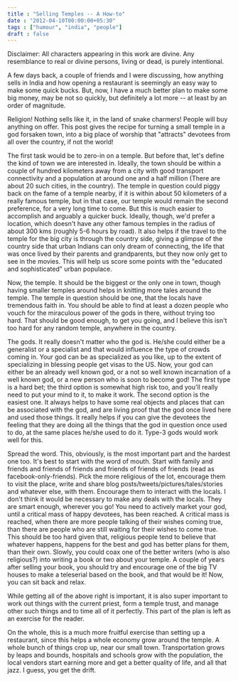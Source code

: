 ```yaml
---
title : "Selling Temples -- A How-to"
date : "2012-04-10T00:00:00+05:30"
tags : ["humour", "india", "people"]
draft : false
---
```


Disclaimer: All characters appearing in this work are divine.  Any
resemblance to real or divine persons, living or dead, is purely
intentional.

A few days back, a couple of friends and I were discussing, how
anything sells in India and how opening a restaurant is seemingly
an easy way to make some quick bucks.  But, now, I have a much
better plan to make some big money, may be not so quickly, but
definitely a lot more -- at least by an order of magnitude.

Religion!  Nothing sells like it, in the land of snake charmers!
People will buy anything on offer.  This post gives the recipe for
turning a small temple in a <span class="underline">god forsaken</span> town, into a big place
of worship that "attracts" devotees from all over the country, if
not the world!

The first task would be to zero-in on a temple.  But before that,
let's define the kind of town we are interested in.  Ideally, the
town should be within a couple of hundred kilometers away from a
city with good transport connectivity and a population at around
one and a half million (There are about 20 such cities, in the
country).  The temple in question could piggy back on the fame of
a temple nearby, if it is within about 50 kilometers of a really
famous temple, but in that case, our temple would remain the
second preference, for a very long time to come.  But this is much
easier to accomplish and arguably a quicker buck.  Ideally,
though, we'd prefer a location, which doesn't have any other
famous temples in the radius of about 300 kms (roughly 5-6 hours
by road).  It also helps if the travel to the temple for the big
city is through the country side, giving a glimpse of the country
side that urban Indians can only dream of connecting, the life
that was once lived by their parents and grandparents, but they
now only get to see in the movies.  This will help us score some
points with the "educated and sophisticated" urban populace.

Now, the temple.  It should be the biggest or the only one in
town, though having smaller temples around helps in knitting more
tales around the temple.  The temple in question should be one,
that the locals have tremendous faith in.  You should be able to
find at least a dozen people who vouch for the miraculous power of
the gods in there, without trying too hard.  That should be good
enough, to get you going, and I believe this isn't too hard for
any random temple, anywhere in the country.

The gods.  It really doesn't matter who the god is.  He/she could
either be a generalist or a specialist and that would influence
the type of crowds coming in.  Your god can be as specialized as
you like, up to the extent of specializing in blessing people get
visas to the US.  Now, your god can either be an already well
known god, or a not so well known incarnation of a well known god,
or a new person who is soon to become god!  The first type is a
hard bet; the third option is somewhat high risk too, and you'll
really need to put your mind to it, to make it work.  The second
option is the easiest one.  It always helps to have some real
objects and places that can be associated with the god, and are
living proof that the god once lived here and used those things.
It really helps if you can give the devotees the feeling that they
are doing all the things that the god in question once used to do,
at the same places he/she used to do it.  Type-3 gods would work
well for this.

Spread the word.  This, obviously, is the most important part and
the hardest one too.  It's best to start with the word of mouth.
Start with family and friends and friends of friends and friends
of friends of friends (read as facebook-only-friends).  Pick the
more religious of the lot, encourage them to visit the place,
write and share blog posts/tweets/pictures/tales/stories and
whatever else, with them.  Encourage them to interact with the
locals.  I don't think it would be necessary to make any deals
with the locals.  They are smart enough, wherever you go!  You
need to actively market your god, until a critical mass of happy
devotees, has been reached.  A critical mass is reached, when
there are more people talking of their wishes coming true, than
there are people who are still waiting for their wishes to come
true.  This should be too hard given that, religious people tend
to believe that whatever happens, happens for the best and god has
better plans for them, than their own.  Slowly, you could coax one
of the better writers (who is also religious?) into writing a book
or two about your temple.  A couple of years after selling your
book, you should try and encourage one of the big TV houses to
make a teleserial based on the book, and that would be it!  Now,
you can sit back and relax.

While getting all of the above right is important, it is also
super important to work out things with the current priest, form a
temple trust, and manage other such things and to time all of it
perfectly.  This part of the plan is left as an exercise for the
reader.

On the whole, this is a much more fruitful exercise than setting
up a restaurant, since this helps a whole economy grow around the
temple.  A whole bunch of things crop up, near our small town.
Transportation grows by leaps and bounds, hospitals and schools
grow with the population, the local vendors start earning more and
get a better quality of life, and all that jazz.  I guess, you get
the drift.
